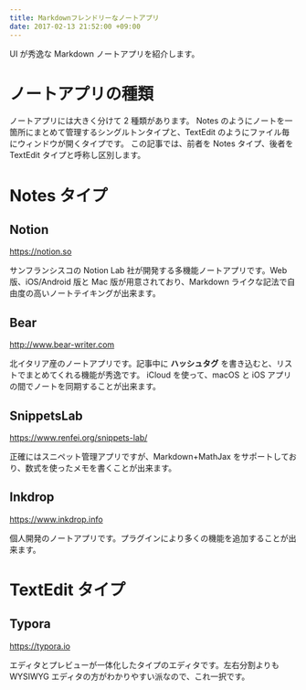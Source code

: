 ```yaml
---
title: Markdownフレンドリーなノートアプリ
date: 2017-02-13 21:52:00 +09:00
---
```


UI が秀逸な Markdown ノートアプリを紹介します。

# ノートアプリの種類

ノートアプリには大きく分けて 2 種類があります。
Notes のようにノートを一箇所にまとめて管理するシングルトンタイプと、TextEdit のようにファイル毎にウィンドウが開くタイプです。
この記事では、前者を Notes タイプ、後者を TextEdit タイプと呼称し区別します。

# Notes タイプ

## Notion

<https://notion.so>

サンフランシスコの Notion Lab 社が開発する多機能ノートアプリです。Web 版、iOS/Android 版と Mac 版が用意されており、Markdown ライクな記法で自由度の高いノートテイキングが出来ます。

## Bear

<http://www.bear-writer.com>

北イタリア産のノートアプリです。記事中に **ハッシュタグ** を書き込むと、リストでまとめてくれる機能が秀逸です。
iCloud を使って、macOS と iOS アプリの間でノートを同期することが出来ます。

## SnippetsLab

<https://www.renfei.org/snippets-lab/>

正確にはスニペット管理アプリですが、Markdown+MathJax をサポートしており、数式を使ったメモを書くことが出来ます。

## Inkdrop

<https://www.inkdrop.info>

個人開発のノートアプリです。プラグインにより多くの機能を追加することが出来ます。

# TextEdit タイプ

## Typora

<https://typora.io>

エディタとプレビューが一体化したタイプのエディタです。左右分割よりも WYSIWYG エディタの方がわかりやすい派なので、これ一択です。

